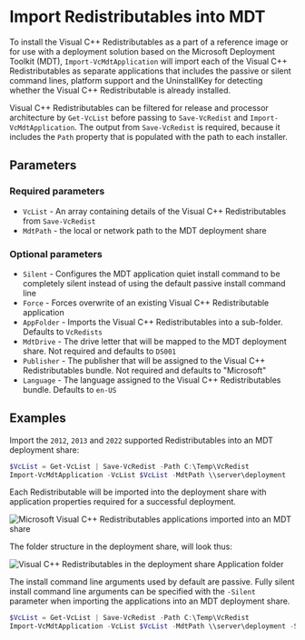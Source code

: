 # Import Redistributables into MDT

To install the Visual C++ Redistributables as a part of a reference image or for use with a deployment solution based on the Microsoft Deployment Toolkit (MDT), `Import-VcMdtApplication` will import each of the Visual C++ Redistributables as separate applications that includes the passive or silent command lines, platform support and the UninstallKey for detecting whether the Visual C++ Redistributable is already installed.

Visual C++ Redistributables can be filtered for release and processor architecture by `Get-VcList` before passing to `Save-VcRedist` and `Import-VcMdtApplication`. The output from `Save-VcRedist` is required, because it includes the `Path` property that is populated with the path to each installer.

## Parameters

### Required parameters

* `VcList` - An array containing details of the Visual C++ Redistributables from `Save-VcRedist`
* `MdtPath` - the local or network path to the MDT deployment share

### Optional parameters

* `Silent` - Configures the MDT application quiet install command to be completely silent instead of using the default passive install command line
* `Force` - Forces overwrite of an existing Visual C++ Redistributable application
* `AppFolder` - Imports the Visual C++ Redistributables into a sub-folder. Defaults to `VcRedists`
* `MdtDrive` - The drive letter that will be mapped to the MDT deployment share. Not required and defaults to `DS001`
* `Publisher` - The publisher that will be assigned to the Visual C++ Redistributables bundle. Not required and defaults to "Microsoft"
* `Language` - The language assigned to the Visual C++ Redistributables bundle. Defaults to `en-US`

## Examples

Import the `2012`, `2013` and `2022` supported Redistributables into an MDT deployment share:

```powershell
$VcList = Get-VcList | Save-VcRedist -Path C:\Temp\VcRedist
Import-VcMdtApplication -VcList $VcList -MdtPath \\server\deployment
```

Each Redistributable will be imported into the deployment share with application properties required for a successful deployment.

![Microsoft Visual C++ Redistributables applications imported into an MDT share](assets/images/mdtvisualcapplications.png)

The folder structure in the deployment share, will look thus:

![Visual C++ Redistributables in the deployment share Application folder](assets/images/mdtvisualcapplicationsfolder.png)

The install command line arguments used by default are passive. Fully silent install command line arguments can be specified with the `-Silent` parameter when importing the applications into an MDT deployment share.

```powershell
$VcList = Get-VcList | Save-VcRedist -Path C:\Temp\VcRedist
Import-VcMdtApplication -VcList $VcList -MdtPath \\server\deployment -Silent
```
